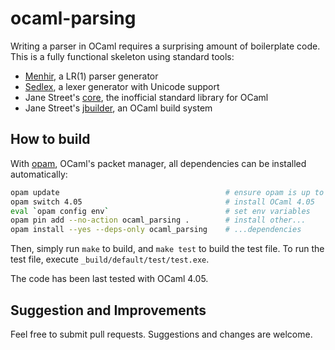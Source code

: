 # ocaml-parsing
Writing a parser in OCaml requires a surprising amount of boilerplate code. This is a fully functional skeleton using standard tools:
* [Menhir](http://gallium.inria.fr/~fpottier/menhir/), a LR(1) parser generator
* [Sedlex](https://github.com/alainfrisch/sedlex), a lexer generator with Unicode support
* Jane Street's [core](https://ocaml.janestreet.com/ocaml-core/latest/doc/), the inofficial standard library for OCaml
* Jane Street's [jbuilder](https://github.com/janestreet/jbuilder), an OCaml build system

## How to build
With [opam](http://opam.ocaml.org), OCaml's packet manager, all dependencies can be installed automatically:
```sh
opam update                                     # ensure opam is up to date
opam switch 4.05                                # install OCaml 4.05
eval `opam config env`                          # set env variables
opam pin add --no-action ocaml_parsing .        # install other...
opam install --yes --deps-only ocaml_parsing    # ...dependencies
```
Then, simply run `make` to build, and `make test` to build the test file. To run the test file, execute `_build/default/test/test.exe`.

The code has been last tested with OCaml 4.05.

## Suggestion and Improvements
Feel free to submit pull requests. Suggestions and changes are welcome.
